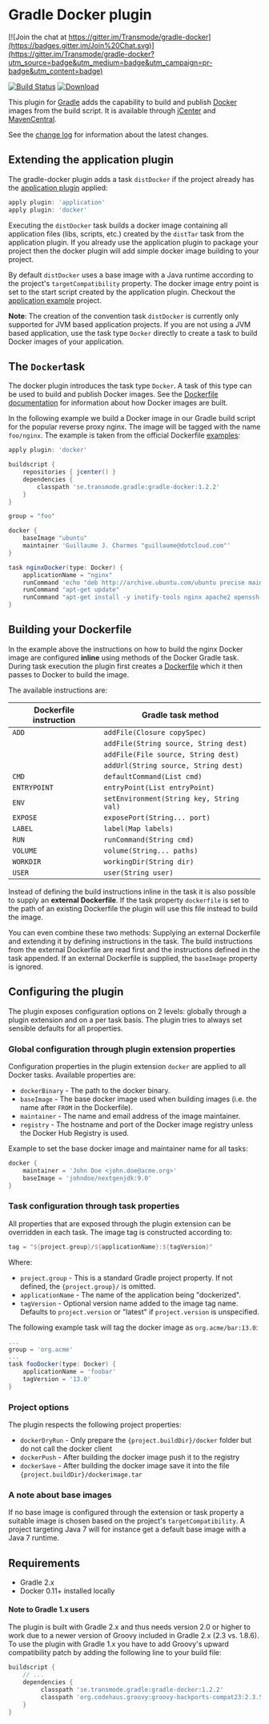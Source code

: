 # Gradle Docker plugin

[![Join the chat at https://gitter.im/Transmode/gradle-docker](https://badges.gitter.im/Join%20Chat.svg)](https://gitter.im/Transmode/gradle-docker?utm_source=badge&utm_medium=badge&utm_campaign=pr-badge&utm_content=badge)

[![Build Status](https://drone.io/github.com/Transmode/gradle-docker/status.png)](https://drone.io/github.com/Transmode/gradle-docker/latest) [ ![Download](https://api.bintray.com/packages/transmode/gradle-plugins/gradle-docker/images/download.png) ](https://bintray.com/transmode/gradle-plugins/gradle-docker/_latestVersion)

This plugin for [Gradle](http://www.gradle.org/) adds the capability to build and publish [Docker](http://docker.io/) images from the build script. It is available through [jCenter](https://bintray.com/transmode/gradle-plugins/gradle-docker/view) and  [MavenCentral](http://search.maven.org/#browse%7C566382288).

See the [change log](CHANGELOG.md) for information about the latest changes.

## Extending the application plugin
The gradle-docker plugin adds a task `distDocker` if the project already has the [application plugin](http://www.gradle.org/docs/current/userguide/application_plugin.html) applied:

```gradle
apply plugin: 'application'
apply plugin: 'docker'
```

Executing the `distDocker` task builds a docker image containing all application files (libs, scripts, etc.) created by the `distTar` task from the application plugin. If you already use the application plugin to package your project then the docker plugin will add simple docker image building to your project.

By default `distDocker` uses a base image with a Java runtime according to the project's `targetCompatibility` property. The docker image entry point is set to the start script created by the application plugin. Checkout the [application example](examples/application/) project.

**Note**: The creation of the convention task `distDocker` is currently only supported for JVM based application projects. If you are not using a JVM based application, use the task type `Docker` directly to create a task to build Docker images of your application.


## The `Docker`task
The docker plugin introduces the task type `Docker`. A task of this type can be used to build and publish Docker images. See the [Dockerfile documentation](http://docs.docker.com/reference/builder/) for information about how Docker images are built.

In the following example we build a Docker image in our Gradle build script for the popular reverse proxy nginx. The image will be tagged with the name `foo/nginx`. The example is taken from the official Dockerfile [examples](http://docs.docker.com/reference/builder/#dockerfile-examples):

```gradle
apply plugin: 'docker'

buildscript {
    repositories { jcenter() }
    dependencies {
        classpath 'se.transmode.gradle:gradle-docker:1.2.2'
    }
}

group = "foo"

docker {
    baseImage "ubuntu"
    maintainer 'Guillaume J. Charmes "guillaume@dotcloud.com"'
}

task nginxDocker(type: Docker) {
    applicationName = "nginx"
    runCommand 'echo "deb http://archive.ubuntu.com/ubuntu precise main universe" > /etc/apt/sources.list'
    runCommand "apt-get update"
    runCommand "apt-get install -y inotify-tools nginx apache2 openssh-server"
}
```

## Building your Dockerfile
In the example above the instructions on how to build the nginx Docker image are configured **inline** using methods of the Docker Gradle task. During task execution the plugin first creates a [Dockerfile](https://docs.docker.com/reference/builder/) which it then passes to Docker to build the image.

The available instructions are:

| Dockerfile instruction | Gradle task method |
| -----------------------|--------------------|
| `ADD`                  | `addFile(Closure copySpec)`
|                        | `addFile(String source, String dest)`
|                        | `addFile(File source, String dest)`
|                        | `addUrl(String source, String dest)`
| `CMD`                  | `defaultCommand(List cmd)`
| `ENTRYPOINT`           | `entryPoint(List entryPoint)`
| `ENV`                  | `setEnvironment(String key, String val)`
| `EXPOSE`               | `exposePort(String... port)`
| `LABEL`                | `label(Map labels)`
| `RUN`                  | `runCommand(String cmd)`
| `VOLUME`               | `volume(String... paths)`
| `WORKDIR`              | `workingDir(String dir)`
| `USER`                 | `user(String user)`

Instead of defining the build instructions inline in the task it is also possible to supply an **external Dockerfile**. If the task property `dockerfile` is set to the path of an existing Dockerfile the plugin will use this file instead to build the image.

You can even combine these two methods: Supplying an external Dockerfile and extending it by defining instructions in the task. The build instructions from the external Dockerfile are read first and the instructions defined in the task appended. If an external Dockerfile is supplied, the `baseImage` property is ignored.

## Configuring the plugin
The plugin exposes configuration options on 2 levels: globally through a plugin extension and on a per task basis. The plugin tries to always set sensible defaults for all properties.

### Global configuration through plugin extension properties
Configuration properties in the plugin extension `docker` are applied to all Docker tasks. Available properties are:

 - `dockerBinary` - The path to the docker binary.
 - `baseImage` - The base docker image used when building images (i.e. the name after `FROM` in the Dockerfile).
 - `maintainer` - The name and email address of the image maintainer.
 - `registry` - The hostname and port of the Docker image registry unless the Docker Hub Registry is used.

Example to set the base docker image and maintainer name for all tasks:

```gradle
docker {
    maintainer = 'John Doe <john.doe@acme.org>'
    baseImage = 'johndoe/nextgenjdk:9.0'
}
```

### Task configuration through task properties
All properties that are exposed through the plugin extension can be overridden in each task.
The image tag is constructed according to:

```gradle
tag = "${project.group}/${applicationName}:${tagVersion}"
```

Where:

 - `project.group` - This is a standard Gradle project property. If not defined, the `{project.group}/` is omitted.
 - `applicationName` - The name of the application being "dockerized".
 - `tagVersion` - Optional version name added to the image tag name. Defaults to `project.version` or "latest" if `project.version` is unspecified.

The following example task will tag the docker image as `org.acme/bar:13.0`:

```gradle
...
group = 'org.acme'
...
task fooDocker(type: Docker) {
    applicationName = 'foobar'
    tagVersion = '13.0'
}
```

### Project options
The plugin respects the following project properties:
 - `dockerDryRun` - Only prepare the `{project.buildDir}/docker` folder but do not call the docker client
 - `dockerPush` - After building the docker image push it to the registry
 - `dockerSave` - After building the docker image save it into the file `{project.buildDir}/dockerimage.tar`

### A note about base images ###
If no base image is configured through the extension or task property a suitable image is chosen based on the project's `targetCompatibility`. A project targeting Java 7 will for instance get a default base image with a Java 7 runtime.

## Requirements
* Gradle 2.x
* Docker 0.11+ installed locally

#### Note to Gradle 1.x users
The plugin is built with Gradle 2.x and thus needs version 2.0 or higher to work due to a newer version of Groovy included in Gradle 2.x (2.3 vs. 1.8.6). To use the plugin with Gradle 1.x you have to add Groovy's upward compatibility patch by adding the following line to your build file:

```gradle
buildscript {
    // ...
    dependencies {
         classpath 'se.transmode.gradle:gradle-docker:1.2.2'
         classpath 'org.codehaus.groovy:groovy-backports-compat23:2.3.5'
    }
}
```
